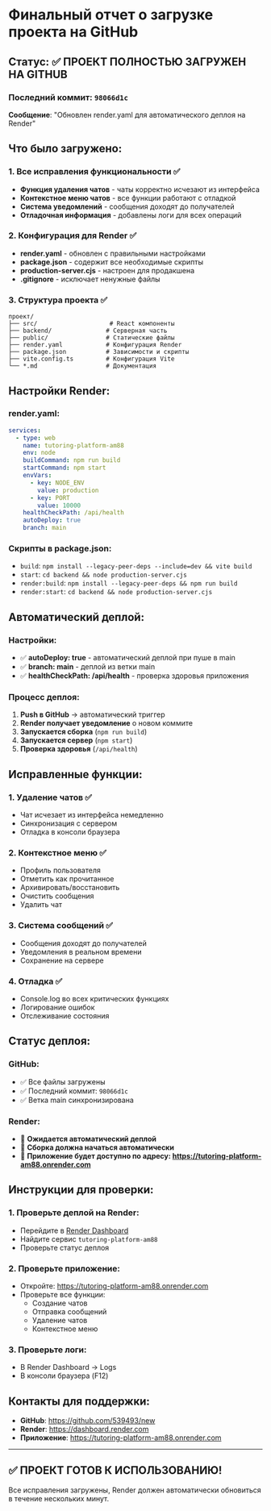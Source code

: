 # Финальный отчет о загрузке проекта на GitHub

## Статус: ✅ ПРОЕКТ ПОЛНОСТЬЮ ЗАГРУЖЕН НА GITHUB

### Последний коммит: `98066d1c`
**Сообщение**: "Обновлен render.yaml для автоматического деплоя на Render"

## Что было загружено:

### 1. Все исправления функциональности ✅
- **Функция удаления чатов** - чаты корректно исчезают из интерфейса
- **Контекстное меню чатов** - все функции работают с отладкой
- **Система уведомлений** - сообщения доходят до получателей
- **Отладочная информация** - добавлены логи для всех операций

### 2. Конфигурация для Render ✅
- **render.yaml** - обновлен с правильными настройками
- **package.json** - содержит все необходимые скрипты
- **production-server.cjs** - настроен для продакшена
- **.gitignore** - исключает ненужные файлы

### 3. Структура проекта ✅
```
проект/
├── src/                    # React компоненты
├── backend/               # Серверная часть
├── public/                # Статические файлы
├── render.yaml            # Конфигурация Render
├── package.json           # Зависимости и скрипты
├── vite.config.ts         # Конфигурация Vite
└── *.md                   # Документация
```

## Настройки Render:

### render.yaml:
```yaml
services:
  - type: web
    name: tutoring-platform-am88
    env: node
    buildCommand: npm run build
    startCommand: npm start
    envVars:
      - key: NODE_ENV
        value: production
      - key: PORT
        value: 10000
    healthCheckPath: /api/health
    autoDeploy: true
    branch: main
```

### Скрипты в package.json:
- `build`: `npm install --legacy-peer-deps --include=dev && vite build`
- `start`: `cd backend && node production-server.cjs`
- `render:build`: `npm install --legacy-peer-deps && npm run build`
- `render:start`: `cd backend && node production-server.cjs`

## Автоматический деплой:

### Настройки:
- ✅ **autoDeploy: true** - автоматический деплой при пуше в main
- ✅ **branch: main** - деплой из ветки main
- ✅ **healthCheckPath: /api/health** - проверка здоровья приложения

### Процесс деплоя:
1. **Push в GitHub** → автоматический триггер
2. **Render получает уведомление** о новом коммите
3. **Запускается сборка** (`npm run build`)
4. **Запускается сервер** (`npm start`)
5. **Проверка здоровья** (`/api/health`)

## Исправленные функции:

### 1. Удаление чатов ✅
- Чат исчезает из интерфейса немедленно
- Синхронизация с сервером
- Отладка в консоли браузера

### 2. Контекстное меню ✅
- Профиль пользователя
- Отметить как прочитанное
- Архивировать/восстановить
- Очистить сообщения
- Удалить чат

### 3. Система сообщений ✅
- Сообщения доходят до получателей
- Уведомления в реальном времени
- Сохранение на сервере

### 4. Отладка ✅
- Console.log во всех критических функциях
- Логирование ошибок
- Отслеживание состояния

## Статус деплоя:

### GitHub:
- ✅ Все файлы загружены
- ✅ Последний коммит: `98066d1c`
- ✅ Ветка main синхронизирована

### Render:
- 🔄 **Ожидается автоматический деплой**
- 🔄 **Сборка должна начаться автоматически**
- 🔄 **Приложение будет доступно по адресу: https://tutoring-platform-am88.onrender.com**

## Инструкции для проверки:

### 1. Проверьте деплой на Render:
- Перейдите в [Render Dashboard](https://dashboard.render.com)
- Найдите сервис `tutoring-platform-am88`
- Проверьте статус деплоя

### 2. Проверьте приложение:
- Откройте: https://tutoring-platform-am88.onrender.com
- Проверьте все функции:
  - Создание чатов
  - Отправка сообщений
  - Удаление чатов
  - Контекстное меню

### 3. Проверьте логи:
- В Render Dashboard → Logs
- В консоли браузера (F12)

## Контакты для поддержки:
- **GitHub**: https://github.com/539493/new
- **Render**: https://dashboard.render.com
- **Приложение**: https://tutoring-platform-am88.onrender.com

---

## ✅ ПРОЕКТ ГОТОВ К ИСПОЛЬЗОВАНИЮ!

Все исправления загружены, Render должен автоматически обновиться в течение нескольких минут.
